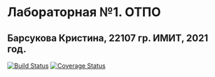 # Лабораторная №1. ОТПО
## Барсукова Кристина, 22107 гр. ИМИТ, 2021 год.

[![Build Status](https://travis-ci.com/KrisTI-N-I/testing_lab_1.svg?branch=main)](https://travis-ci.com/KrisTI-N-I/testing_lab_1)
[![Coverage Status](https://coveralls.io/repos/github/KrisTI-N-I/testing_lab_1/badge.svg?branch=main)](https://coveralls.io/github/KrisTI-N-I/testing_lab_1?branch=main)
